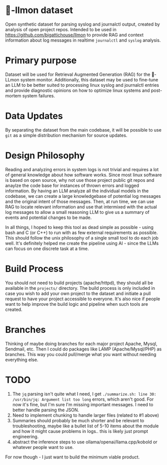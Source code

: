 # 🍋-llmon dataset
Open synthetic dataset for parsing syslog and journalctl output, created by analysis of open project repos. Intended to be used in https://github.com/bigattichouse/llmon to provide RAG and context information about log messages in realtime `journalctl` and `syslog` analysis.

# Primary purpose
Dataset will be used for Retrieval Augmented Generation (RAG) for the 🍋-LLmon system monitor.
Additionally, this dataset may be used to fine-tune an LLM to be better suited to processing linux syslog and journalctl entries and provide diagnostic opinions on how to optimize linux systems and post-mortem system failures.

# Data Updates
By separating the dataset from the main codebase, it will be possible to use `git` as a simple distribution mechanism for source updates.


# Design Philosophy
Reading and analyzing errors in system logs is not trivial and requires a lot of general knowledge about how software works.
Since most linux software is based on open source, why not use those project public git repos and anaylze the code base for instances of thrown errors and logged information. By having an LLM analyze all the individual models in the codebase, we can create a large knowledgebase of potential log messages and the original intent of those messages. Then, at run time, we can use RAG to locate relevant information and use that intermixed with the actual log messages to allow a small reasoning LLM to give us a summary of events and potential changes to be made.

In all things, I hoped to keep this tool as dead simple as possible - using bash and C (or C++) to run with as few external requirements as possible. This should follow the unix philosophy of a single small tool to do each job well. It's definitely helped me create the pipeline using AI - since the LLMs can focus on one discrete task at a time.

# Build Process
You should not need to build projects (apache/httpd), they should all be available in the `projects/` directory. The build process is only included in case you wish to add your own project to the dataset and initiate a pull request to have your project accessible to everyone. It's also nice if people want to help improve the build logic and pipeline when such tools are created.

# Branches

Thinking of maybe doing branches for each major project Apache, Mysql, Sendmail, etc.  Then I could do packages like LAMP (Apache/Mysql/PHP) as branches.  This way you could pull/merge what you want without needing everything else.

# TODO  
1. The `jq` parsing isn't quite what I need, I get `./summarize.sh: line 30: /usr/bin/jq: Argument list too long` errors, which aren't good. For now it's fine, but I'm sure I'm missing important messages. I need to better handle parsing the JSON.
2. Need to implement chunking to handle larger files (related to #1 above)
3. Summaries should probably be much shorter and be relevant to troubleshooting, maybe like a bullet list of 5-10 items about the module and how it might cause problems in logs.. this is likely just prompt engineering.
4. abstract the inference steps to use ollama/openai/llama.cpp/kobold or whatever people want to use.

For now though - I just want to build the minimum viable product.
